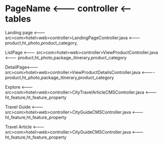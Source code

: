 # PageName <--- controller <-- tables

Landing page <--- src>com>hotel>web>controller>LandingPageController.java <---product,ht_photo,product_category,

ListPage <--- src>com>hotel>web>controller>ViewProductController.java  <--- product,ht_photo,package_itinerary,product_category

DetailPage<--- src>com>hotel>web>controller>ViewProductDetailsController.java <----product,ht_photo,package_itinerary,product_category

Explore <--- src>com>hotel>web>controller>CityTravelArticleCMSController.java <---ht_feature,ht_feature_property

Travel Guide <---src>com>hotel>web>controller>CityGuideCMSController.java <---ht_feature,ht_feature_property

Travel Article <--- src>com>hotel>web>controller>CityGuideCMSController.java <---ht_feature,ht_feature_property